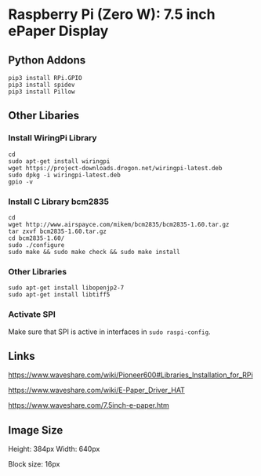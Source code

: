 # Raspberry Pi (Zero W): 7.5 inch ePaper Display

## Python Addons
```
pip3 install RPi.GPIO
pip3 install spidev
pip3 install Pillow
```

## Other Libaries

### Install WiringPi Library
```
cd
sudo apt-get install wiringpi
wget https://project-downloads.drogon.net/wiringpi-latest.deb
sudo dpkg -i wiringpi-latest.deb
gpio -v
```


### Install C Library bcm2835

```
cd
wget http://www.airspayce.com/mikem/bcm2835/bcm2835-1.60.tar.gz
tar zxvf bcm2835-1.60.tar.gz 
cd bcm2835-1.60/
sudo ./configure
sudo make && sudo make check && sudo make install
```

### Other Libraries

```
sudo apt-get install libopenjp2-7
sudo apt-get install libtiff5
```

### Activate SPI

Make sure that SPI is active in interfaces in `sudo raspi-config`.

## Links

https://www.waveshare.com/wiki/Pioneer600#Libraries_Installation_for_RPi

https://www.waveshare.com/wiki/E-Paper_Driver_HAT

https://www.waveshare.com/7.5inch-e-paper.htm

## Image Size

Height: 384px
Width: 640px

Block size: 16px